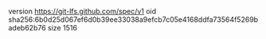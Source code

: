version https://git-lfs.github.com/spec/v1
oid sha256:6b0d25d067ef6d0b39ee33038a9efcb7c05e4168ddfa73564f5269badeb62b76
size 1516
